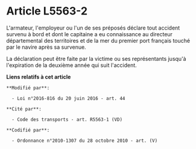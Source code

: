 # Article L5563-2

L'armateur, l'employeur  ou l'un de ses préposés déclare tout accident survenu à bord et dont le capitaine a eu connaissance
au directeur départemental des territoires et de la mer du premier port français touché par le navire après sa survenue. 

La déclaration peut être faite par la victime ou ses représentants jusqu'à l'expiration de la deuxième année qui suit
l'accident.

**Liens relatifs à cet article**

	**Modifié par**:

	  - Loi n°2016-816 du 20 juin 2016 - art. 44

	**Cité par**:

	  - Code des transports - art. R5563-1 (VD)

	**Codifié par**:

	  - Ordonnance n°2010-1307 du 28 octobre 2010 - art. (V)
